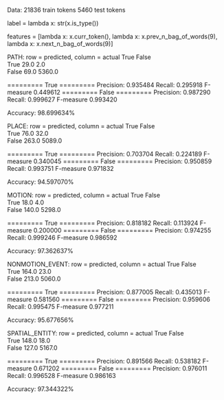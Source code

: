 Data:
21836 train tokens
5460 test tokens

label = lambda x: str(x.is_type(<TYPE>))

features = [lambda x: x.curr_token(),
            lambda x: x.prev_n_bag_of_words(9),
            lambda x: x.next_n_bag_of_words(9)]


PATH:
row = predicted, column = actual
      True False  
True  29.0 2.0    
False 69.0 5360.0 

========= True =========
Precision: 0.935484 
Recall: 0.295918
F-measure 0.449612
========= False =========
Precision: 0.987290 
Recall: 0.999627
F-measure 0.993420

Accuracy: 98.699634%


PLACE:
row = predicted, column = actual
      True  False  
True  76.0  32.0   
False 263.0 5089.0 

========= True =========
Precision: 0.703704 
Recall: 0.224189
F-measure 0.340045
========= False =========
Precision: 0.950859 
Recall: 0.993751
F-measure 0.971832

Accuracy: 94.597070%


MOTION:
row = predicted, column = actual
      True  False  
True  18.0  4.0    
False 140.0 5298.0 

========= True =========
Precision: 0.818182 
Recall: 0.113924
F-measure 0.200000
========= False =========
Precision: 0.974255 
Recall: 0.999246
F-measure 0.986592

Accuracy: 97.362637%


NONMOTION_EVENT:
row = predicted, column = actual
      True  False  
True  164.0 23.0   
False 213.0 5060.0 

========= True =========
Precision: 0.877005 
Recall: 0.435013
F-measure 0.581560
========= False =========
Precision: 0.959606 
Recall: 0.995475
F-measure 0.977211

Accuracy: 95.677656%


SPATIAL_ENTITY:
row = predicted, column = actual
      True  False  
True  148.0 18.0   
False 127.0 5167.0 

========= True =========
Precision: 0.891566 
Recall: 0.538182
F-measure 0.671202
========= False =========
Precision: 0.976011 
Recall: 0.996528
F-measure 0.986163

Accuracy: 97.344322%
